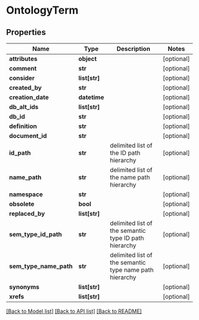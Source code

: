 # OntologyTerm

## Properties
Name | Type | Description | Notes
------------ | ------------- | ------------- | -------------
**attributes** | **object** |  | [optional] 
**comment** | **str** |  | [optional] 
**consider** | **list[str]** |  | [optional] 
**created_by** | **str** |  | [optional] 
**creation_date** | **datetime** |  | [optional] 
**db_alt_ids** | **list[str]** |  | [optional] 
**db_id** | **str** |  | [optional] 
**definition** | **str** |  | [optional] 
**document_id** | **str** |  | [optional] 
**id_path** | **str** | delimited list of the ID path hierarchy | [optional] 
**name_path** | **str** | delimited list of the name path hierarchy | [optional] 
**namespace** | **str** |  | [optional] 
**obsolete** | **bool** |  | [optional] 
**replaced_by** | **list[str]** |  | [optional] 
**sem_type_id_path** | **str** | delimited list of the semantic type ID path hierarchy | [optional] 
**sem_type_name_path** | **str** | delimited list of the semantic type name path hierarchy | [optional] 
**synonyms** | **list[str]** |  | [optional] 
**xrefs** | **list[str]** |  | [optional] 

[[Back to Model list]](../README.md#documentation-for-models) [[Back to API list]](../README.md#documentation-for-api-endpoints) [[Back to README]](../README.md)

